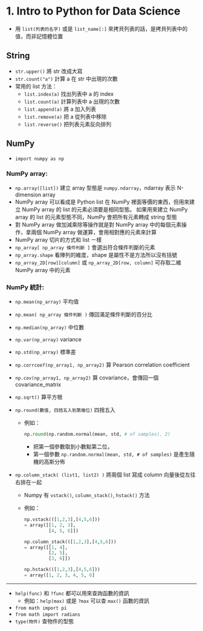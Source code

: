 # 1. Intro to Python for Data Science

* 用 `list(列表的名字)` 或是 `list_name[:]` 來拷貝列表的話，是拷貝列表中的值，而非記憶體位置

## String

* `str.upper()` 將 str 改成大寫
* `str.count("a")` 計算 a 在 str 中出現的次數
* 常用的 list 方法：
  * `list.index(a)` 找出列表中 a 的 index
  * `list.count(a)` 計算列表中 a 出現的次數
  * `list.append(a)` 將 a 加入列表
  * `list.remove(a)` 把 a 從列表中移除
  * `list.reverse()` 把列表元素反向排列

## NumPy
* `import numpy as np`

### NumPy array:
* `np.array([list])` 建立 array 型態是 `numpy.ndarray`，ndarray 表示 N-dimension array
* NumPy array 可以看成是 Python list 在 NumPy 裡面等價的東西，但用來建立 NumPy array 的 list 的元素必須要是相同型態。
如果用來建立 NumPy array 的 list 的元素型態不同，NumPy 會把所有元素轉成 string 型態
* 對 NumPy array 做加減乘除等操作就是對 NumPy array 中的每個元素操作，拿兩個 NumPy array 做運算，會用相對應的元素來計算
* NumPy array 切片的方式和 list ㄧ樣
* `np_array[ np_array 條件判斷 ]` 會選出符合條件判斷的元素
* `np_array.shape` 看陣列的維度，shape 是屬性不是方法所以沒有括號
* `np_array_2D[row][column]` 或 `np_array_2D[row, column]` 可存取二維 NumPy array 中的元素

### NumPy 統計:
* `np.mean(np_array)` 平均值
* `np.mean( np_array 條件判斷 )` 傳回滿足條件判斷的百分比
* `np.median(np_array)` 中位數
* `np.var(np_array)` variance
* `np.std(np_array)` 標準差
* `np.corrcoef(np_array1, np_array2)` 算 Pearson correlation coefficient
* `np.cov(np_array1, np_array2)` 算 covariance，會傳回一個 covariance_matrix
* `np.sqrt()` 算平方根
* `np.round(數值, 四捨五入到第幾位)` 四捨五入
  * 例如：
      
    ```python
    np.round(np.random.normal(mean, std, # of samples), 2)
    ```
    * 把第一個參數取到小數點第二位，
    * 第一個參數 `np.random.normal(mean, std, # of samples)` 是產生隨機的高斯分佈

* `np.column_stack( (list1, list2) )` 將兩個 list 寫成 column 向量後從左往右排在一起
  * Numpy 有 `vstack()`, `column_stack()`, `hstack()` 方法
  * 例如：
      
    ```python
    np.vstack(([1,2,3],[4,5,6]))
    = array([[1, 2, 3],
             [4, 5, 6]])
    ```
    ```python
    np.column_stack(([1,2,3],[4,5,6]))
    = array([[1, 4],
             [2, 5],
             [3, 6]])
    ```
    ```python
    np.hstack(([1,2,3],[4,5,6]))
    = array([1, 2, 3, 4, 5, 6]
    ```

---

* `help(func)` 和 `?func` 都可以用來查詢函數的資訊
  * 例如：`help(max)` 或是 `?max` 可以查 `max()` 函數的資訊
* `from math import pi`
* `from math import radians`
* `type(物件)` 查物件的型態